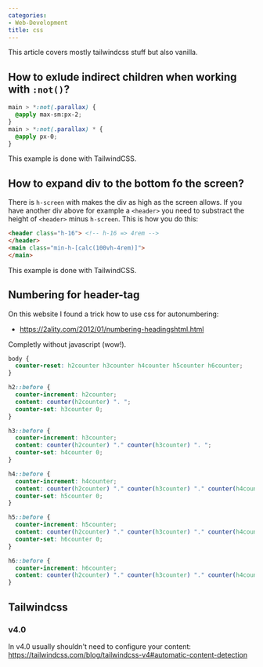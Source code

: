 ```yaml
---
categories:
- Web-Development
title: css
---
```

This article covers mostly tailwindcss stuff but also vanilla.

## How to exlude indirect children when working with `:not()`?

```css
main > *:not(.parallax) {
  @apply max-sm:px-2;
}
main > *:not(.parallax) * {
  @apply px-0; 
}

```
This example is done with TailwindCSS.

## How to expand div to the bottom fo the screen?
There is `h-screen` with makes the div as high as the screen allows. If you have another div above
for example a `<header>` you need to substract the height of `<header>` minus `h-screen`. This is how you do this:
```html
<header class="h-16"> <!-- h-16 => 4rem -->
</header>
<main class="min-h-[calc(100vh-4rem)]">
</main>
```
This example is done with TailwindCSS.

## Numbering for header-tag
On this website I found a trick how to use css for autonumbering: 

- https://2ality.com/2012/01/numbering-headingshtml.html

Completly without javascript (wow!).
```css
body {
  counter-reset: h2counter h3counter h4counter h5counter h6counter;
}

h2::before {
  counter-increment: h2counter;
  content: counter(h2counter) ". ";
  counter-set: h3counter 0;
}

h3::before {
  counter-increment: h3counter;
  content: counter(h2counter) "." counter(h3counter) ". ";
  counter-set: h4counter 0;
}

h4::before {
  counter-increment: h4counter;
  content: counter(h2counter) "." counter(h3counter) "." counter(h4counter) ". ";
  counter-set: h5counter 0;
}

h5::before {
  counter-increment: h5counter;
  content: counter(h2counter) "." counter(h3counter) "." counter(h4counter) "." counter(h5counter) ". ";
  counter-set: h6counter 0;
}

h6::before {
  counter-increment: h6counter;
  content: counter(h2counter) "." counter(h3counter) "." counter(h4counter) "." counter(h5counter) "." counter(h6counter) ". ";
}

```
## Tailwindcss
### v4.0
In v4.0 usually shouldn't need to configure your content: https://tailwindcss.com/blog/tailwindcss-v4#automatic-content-detection

